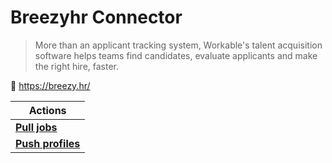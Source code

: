 
# Breezyhr Connector

> More than an applicant tracking system, Workable's talent acquisition software helps teams find candidates, evaluate applicants and make the right hire, faster.


🔗 https://breezy.hr/

| Actions |
| ------- |
| [**Pull jobs**](docs/pull_jobs.md) |
| [**Push profiles**](docs/push_profiles.md) |
